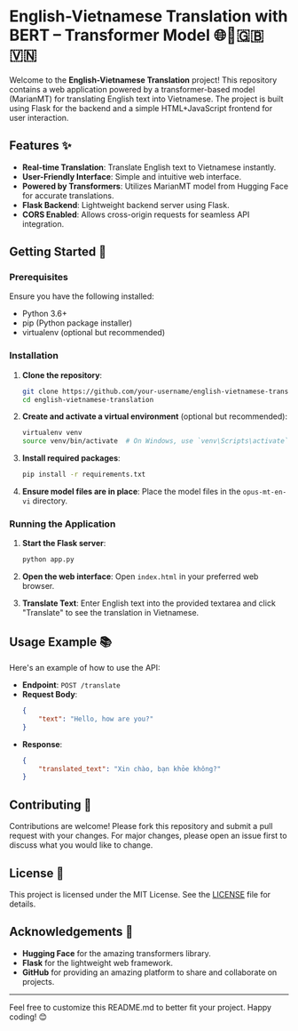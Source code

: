 # English-Vietnamese Translation with BERT – Transformer Model 🌐🔄🇬🇧🇻🇳

Welcome to the **English-Vietnamese Translation** project! This repository contains a web application powered by a transformer-based model (MarianMT) for translating English text into Vietnamese. The project is built using Flask for the backend and a simple HTML+JavaScript frontend for user interaction.

## Features ✨

- **Real-time Translation**: Translate English text to Vietnamese instantly.
- **User-Friendly Interface**: Simple and intuitive web interface.
- **Powered by Transformers**: Utilizes MarianMT model from Hugging Face for accurate translations.
- **Flask Backend**: Lightweight backend server using Flask.
- **CORS Enabled**: Allows cross-origin requests for seamless API integration.

## Getting Started 🚀

### Prerequisites

Ensure you have the following installed:
- Python 3.6+
- pip (Python package installer)
- virtualenv (optional but recommended)

### Installation

1. **Clone the repository**:
    ```bash
    git clone https://github.com/your-username/english-vietnamese-translation.git
    cd english-vietnamese-translation
    ```

2. **Create and activate a virtual environment** (optional but recommended):
    ```bash
    virtualenv venv
    source venv/bin/activate  # On Windows, use `venv\Scripts\activate`
    ```

3. **Install required packages**:
    ```bash
    pip install -r requirements.txt
    ```

4. **Ensure model files are in place**: Place the model files in the `opus-mt-en-vi` directory.

### Running the Application

1. **Start the Flask server**:
    ```bash
    python app.py
    ```

2. **Open the web interface**: Open `index.html` in your preferred web browser.

3. **Translate Text**: Enter English text into the provided textarea and click "Translate" to see the translation in Vietnamese.

## Usage Example 📚

Here's an example of how to use the API:

- **Endpoint**: `POST /translate`
- **Request Body**:
    ```json
    {
        "text": "Hello, how are you?"
    }
    ```
- **Response**:
    ```json
    {
        "translated_text": "Xin chào, bạn khỏe không?"
    }
    ```

## Contributing 🤝

Contributions are welcome! Please fork this repository and submit a pull request with your changes. For major changes, please open an issue first to discuss what you would like to change.

## License 📄

This project is licensed under the MIT License. See the [LICENSE](LICENSE) file for details.

## Acknowledgements 🙌

- **Hugging Face** for the amazing transformers library.
- **Flask** for the lightweight web framework.
- **GitHub** for providing an amazing platform to share and collaborate on projects.

---

Feel free to customize this README.md to better fit your project. Happy coding! 😊
